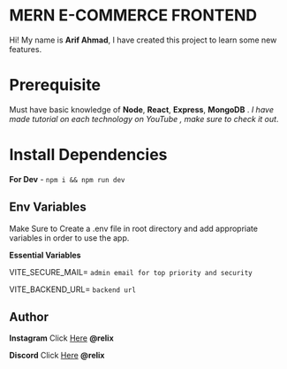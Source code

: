 # MERN E-COMMERCE FRONTEND

Hi! My name is **Arif Ahmad**, I have created this project to learn some new features.

# Prerequisite

Must have basic knowledge of **Node**, **React**, **Express**, **MongoDB** . _I have made tutorial on each technology on YouTube , make sure to check it out_.

# Install Dependencies

**For Dev** - `npm i && npm run dev`

## Env Variables

Make Sure to Create a .env file in root directory and add appropriate variables in order to use the app.

**Essential Variables**

VITE_SECURE_MAIL= `admin email for top priority and security`

VITE_BACKEND_URL= `backend url`

## Author

**Instagram** Click [Here](https://www.instagram.com/ig_relix/) **@relix**

**Discord** Click [Here](https://discord.com/users/440030380888817684) **@relix**
